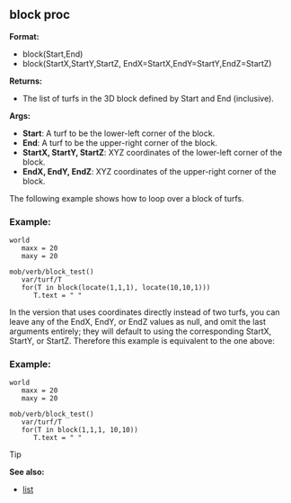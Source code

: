 ## block proc

**Format:**
+   block(Start,End)
+   block(StartX,StartY,StartZ, EndX=StartX,EndY=StartY,EndZ=StartZ)

**Returns:**
+   The list of turfs in the 3D block defined by Start and End
    (inclusive).

**Args:**
+   **Start**: A turf to be the lower-left corner of the block.
+   **End**: A turf to be the upper-right corner of the block.
+   **StartX, StartY, StartZ**: XYZ coordinates of the lower-left corner of
    the block.
+   **EndX, EndY, EndZ**: XYZ coordinates of the upper-right corner of the
    block.

The following example shows how to loop over a block of turfs.
### Example:

```dm
world
   maxx = 20
   maxy = 20

mob/verb/block_test()
   var/turf/T
   for(T in block(locate(1,1,1), locate(10,10,1)))
      T.text = " "
```
 
In the version that uses coordinates directly
instead of two turfs, you can leave any of the EndX, EndY, or EndZ
values as null, and omit the last arguments entirely; they will default
to using the corresponding StartX, StartY, or StartZ. Therefore this
example is equivalent to the one above:
### Example:

```dm
world
   maxx = 20
   maxy = 20

mob/verb/block_test()
   var/turf/T
   for(T in block(1,1,1, 10,10))
      T.text = " "
```

> [!TIP] 
> **See also:**
> +   [list](/ref/list.md) 